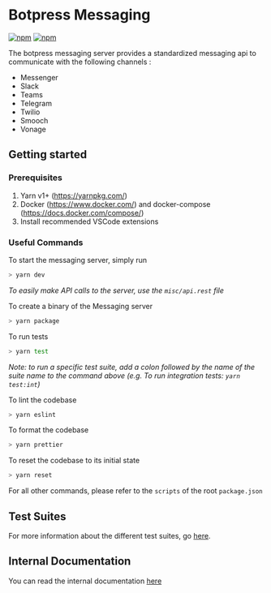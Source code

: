 # Botpress Messaging

[![npm](https://img.shields.io/npm/v/@botpress/messaging-client?label=%40botpress%2Fmessaging-client)](https://www.npmjs.com/package/@botpress/messaging-client)
[![npm](https://img.shields.io/npm/v/@botpress/messaging-socket?label=%40botpress%2Fmessaging-socket)](https://www.npmjs.com/package/@botpress/messaging-socket)

The botpress messaging server provides a standardized messaging api to communicate with the following channels :

- Messenger
- Slack
- Teams
- Telegram
- Twilio
- Smooch
- Vonage

## Getting started

### Prerequisites

1.  Yarn v1+ (https://yarnpkg.com/)
2.  Docker (https://www.docker.com/) and docker-compose (https://docs.docker.com/compose/)
3.  Install recommended VSCode extensions

### Useful Commands

To start the messaging server, simply run

```sh
> yarn dev
```

_To easily make API calls to the server, use the `misc/api.rest` file_

To create a binary of the Messaging server

```sh
> yarn package
```

To run tests

```sh
> yarn test
```

_Note: to run a specific test suite, add a colon followed by the name of the suite name to the command above (e.g. To run integration tests: `yarn test:int`)_

To lint the codebase

```sh
> yarn eslint
```

To format the codebase

```sh
> yarn prettier
```

To reset the codebase to its initial state

```sh
> yarn reset
```

For all other commands, please refer to the `scripts` of the root `package.json`

## Test Suites

For more information about the different test suites, go [here](./test/README.md).

## Internal Documentation

You can read the internal documentation [here](./docs/readme.md)
